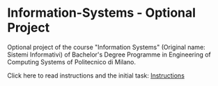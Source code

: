 # Information-Systems - Optional Project

Optional project of the course "Information Systems" (Original name: Sistemi Informativi) of Bachelor's Degree Programme in Engineering of Computing Systems of Politecnico di Milano.


Click here to read instructions and the initial task: [Instructions](goo.gl/E1SxEn)

